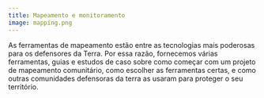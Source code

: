 ```yaml
---
title: Mapeamento e monitoramento
image: mapping.png
---
```


As ferramentas de mapeamento estão entre as tecnologias mais poderosas para os defensores da Terra. Por essa razão, fornecemos várias ferramentas, guias e estudos de caso sobre como começar com um projeto de mapeamento comunitário, como escolher as ferramentas certas, e como outras comunidades defensoras da terra as usaram para proteger o seu território.

<app-button :color="true" target="_self" link="mapping-and-monitoring" text="Começar"></app-button>
